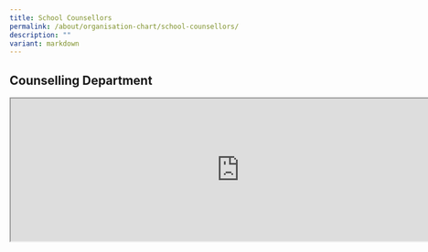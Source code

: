 ```yaml
---
title: School Counsellors
permalink: /about/organisation-chart/school-counsellors/
description: ""
variant: markdown
---
```

<h2>Counselling Department</h2>
<iframe src="https://docs.google.com/document/d/e/2PACX-1vQF1XDp-d1CZsxGYCp1Lpzm-9LWUhVCWP1QbLqbYtdYS-rO2VWZ4dMoRK8nl_wEp32h95S2Psea_zcV/pub?embedded=true" width="800px" height="250px" scrolling="no"></iframe>